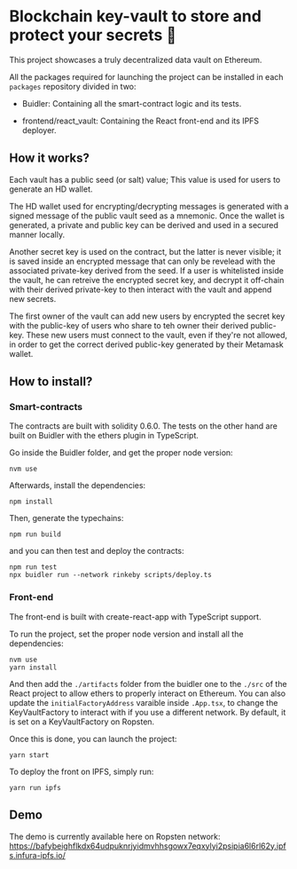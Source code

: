 # Blockchain key-vault to store and protect your secrets 🔏

This project showcases a truly decentralized data vault on Ethereum.

All the packages required for launching the project can be installed in each `packages` repository divided in two:

- Buidler: Containing all the smart-contract logic and its tests.

- frontend/react_vault: Containing the React front-end and its IPFS deployer.


## How it works?

Each vault has a public seed (or salt) value; This value is used for users to generate an HD wallet.

The HD wallet used for encrypting/decrypting messages is generated with a signed message of the public vault seed as a mnemonic.
Once the wallet is generated, a private and public key can be derived and used in a secured manner locally.

Another secret key is used on the contract, but the latter is never visible; it is saved inside an encrypted message that can only be revelead with the associated private-key derived from the seed. If a user is whitelisted inside the vault, he can retreive the encrypted secret key, and decrypt it off-chain with their derived private-key to then interact with the vault and append new secrets.

The first owner of the vault can add new users by encrypted the secret key with the public-key of users who share to teh owner their derived public-key. These new users must connect to the vault, even if they're not allowed, in order to get the correct derived public-key generated by their Metamask wallet.


## How to install?

### Smart-contracts

The contracts are built with solidity 0.6.0.
The tests on the other hand are built on Buidler with the ethers plugin in TypeScript.

Go inside the Buidler folder, and get the proper node version:

```
nvm use
```

Afterwards, install the dependencies:

```
npm install
```

Then, generate the typechains:

```
npm run build
```

and you can then test and deploy the contracts:

```
npm run test
npx buidler run --network rinkeby scripts/deploy.ts
```

### Front-end

The front-end is built with create-react-app with TypeScript support.

To run the project, set the proper node version and install all the dependencies:

```
nvm use
yarn install
```

And then add the `./artifacts` folder from the buidler one to the `./src` of the React project to allow ethers to properly interact on Ethereum.
You can also update the `initialFactoryAddress` varaible inside `.App.tsx`, to change the KeyVaultFactory to interact with if you use a different network.
By default, it is set on a KeyVaultFactory on Ropsten.

Once this is done, you can launch the project:

```
yarn start
```

To deploy the front on IPFS, simply run:

```
yarn run ipfs
```

## Demo
The demo is currently available here on Ropsten network: https://bafybeighflkdx64udpuknrjyidmvhhsgowx7eqxylyi2psipia6l6rl62y.ipfs.infura-ipfs.io/
